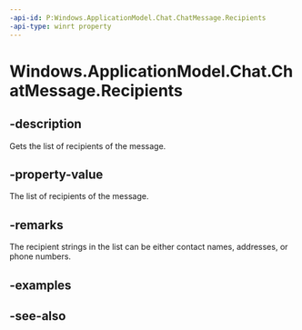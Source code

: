 ```yaml
---
-api-id: P:Windows.ApplicationModel.Chat.ChatMessage.Recipients
-api-type: winrt property
---
```


<!-- Property syntax
public Windows.Foundation.Collections.IVector<string> Recipients { get; }
-->

# Windows.ApplicationModel.Chat.ChatMessage.Recipients

## -description
Gets the list of recipients of the message.

## -property-value
The list of recipients of the message.

## -remarks
The recipient strings in the list can be either contact names, addresses, or phone numbers.

## -examples

## -see-also
